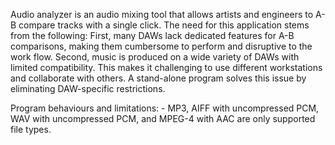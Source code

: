 Audio analyzer is an audio mixing tool that allows artists and engineers to A-B compare tracks with a single click.
The need for this application stems from the following: 
First, many DAWs lack dedicated features for A-B comparisons, making them cumbersome to perform and disruptive to the work flow.
Second, music is produced on a wide variety of DAWs with limited compatibility. This makes it challenging to use different
workstations and collaborate with others. A stand-alone program solves this issue by eliminating DAW-specific restrictions.

Program behaviours and limitations:
    - MP3, AIFF with uncompressed PCM, WAV with uncompressed PCM, and MPEG-4 with AAC are only supported file types.